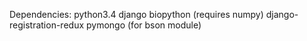 Dependencies:
python3.4
django
biopython (requires numpy)
django-registration-redux
pymongo (for bson module)
